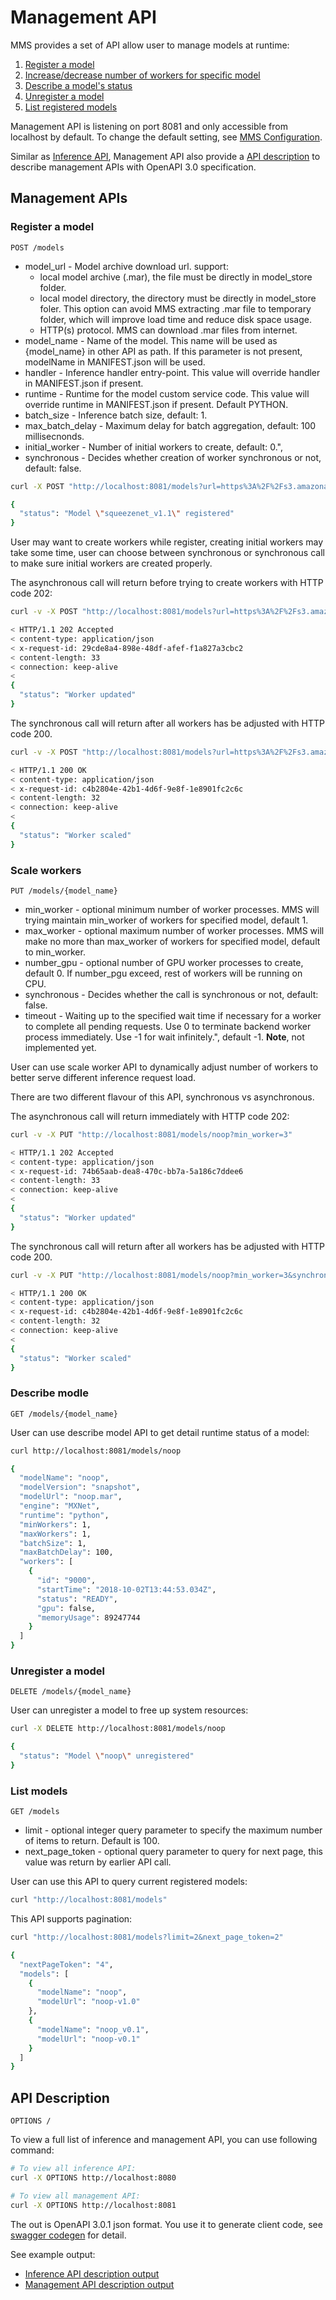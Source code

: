 # Management API

MMS provides a set of API allow user to manage models at runtime:
1. [Register a model](#register-a-model)
2. [Increase/decrease number of workers for specific model](#scale-workers)
3. [Describe a model's status](#describe-model)
4. [Unregister a model](#unregister-a-model)
5. [List registered models](#list-models)

Management API is listening on port 8081 and only accessible from localhost by default. To change the default setting, see [MMS Configuration](configuration.md).

Similar as [Inference API](inference_api.md), Management API also provide a [API description](#api-description) to describe management APIs with OpenAPI 3.0 specification.

## Management APIs

### Register a model

`POST /models`
* model_url - Model archive download url. support:
    * local model archive (.mar), the file must be directly in model_store folder.
    * local model directory, the directory must be directly in model_store foler. This option can avoid MMS extracting .mar file to temporary folder, which will improve load time and reduce disk space usage.
    * HTTP(s) protocol. MMS can download .mar files from internet.
* model_name - Name of the model. This name will be used as {model_name} in other API as path. If this parameter is not present, modelName in MANIFEST.json will be used.
* handler - Inference handler entry-point. This value will override handler in MANIFEST.json if present.
* runtime - Runtime for the model custom service code. This value will override runtime in MANIFEST.json if present. Default PYTHON.
* batch_size - Inference batch size, default: 1.
* max_batch_delay - Maximum delay for batch aggregation, default: 100 millisecnonds.
* initial_worker - Number of initial workers to create, default: 0.",
* synchronous - Decides whether creation of worker synchronous or not, default: false.

```bash
curl -X POST "http://localhost:8081/models?url=https%3A%2F%2Fs3.amazonaws.com%2Fmodel-server%2Fmodels%2Fsqueezenet_v1.1%2Fsqueezenet_v1.1.model"

{
  "status": "Model \"squeezenet_v1.1\" registered"
}
```

User may want to create workers while register, creating initial workers may take some time, user can choose between synchronous or synchronous call to make sure initial workers are created properly.

The asynchronous call will return before trying to create workers with HTTP code 202:

```bash
curl -v -X POST "http://localhost:8081/models?url=https%3A%2F%2Fs3.amazonaws.com%2Fmodel-server%2Fmodels%2Fsqueezenet_v1.1%2Fsqueezenet_v1.1.model&initial_workers=1&synchronous=true"

< HTTP/1.1 202 Accepted
< content-type: application/json
< x-request-id: 29cde8a4-898e-48df-afef-f1a827a3cbc2
< content-length: 33
< connection: keep-alive
< 
{
  "status": "Worker updated"
}
```

The synchronous call will return after all workers has be adjusted with HTTP code 200.

```bash
curl -v -X POST "http://localhost:8081/models?url=https%3A%2F%2Fs3.amazonaws.com%2Fmodel-server%2Fmodels%2Fsqueezenet_v1.1%2Fsqueezenet_v1.1.model&initial_workers=1&synchronous=true"

< HTTP/1.1 200 OK
< content-type: application/json
< x-request-id: c4b2804e-42b1-4d6f-9e8f-1e8901fc2c6c
< content-length: 32
< connection: keep-alive
< 
{
  "status": "Worker scaled"
}
```


### Scale workers

`PUT /models/{model_name}`
* min_worker - optional minimum number of worker processes. MMS will trying maintain min_worker of workers for specified model, default 1.
* max_worker - optional maximum number of worker processes. MMS will make no more than max_worker of workers for specified model, default to min_worker.
* number_gpu - optional number of GPU worker processes to create, default 0. If number_pgu exceed, rest of workers will be running on CPU.
* synchronous - Decides whether the call is synchronous or not, default: false.
* timeout - Waiting up to the specified wait time if necessary for a worker to complete all pending requests. Use 0 to terminate backend worker process immediately. Use -1 for wait infinitely.", default -1. **Note**, not implemented yet.

User can use scale worker API to dynamically adjust number of workers to better serve different inference request load.

There are two different flavour of this API, synchronous vs asynchronous.

The asynchronous call will return immediately with HTTP code 202:

```bash
curl -v -X PUT "http://localhost:8081/models/noop?min_worker=3"

< HTTP/1.1 202 Accepted
< content-type: application/json
< x-request-id: 74b65aab-dea8-470c-bb7a-5a186c7ddee6
< content-length: 33
< connection: keep-alive
< 
{
  "status": "Worker updated"
}
```

The synchronous call will return after all workers has be adjusted with HTTP code 200.

```bash
curl -v -X PUT "http://localhost:8081/models/noop?min_worker=3&synchronous=true"

< HTTP/1.1 200 OK
< content-type: application/json
< x-request-id: c4b2804e-42b1-4d6f-9e8f-1e8901fc2c6c
< content-length: 32
< connection: keep-alive
< 
{
  "status": "Worker scaled"
}
```

### Describe modle

`GET /models/{model_name}`

User can use describe model API to get detail runtime status of a model:

```bash
curl http://localhost:8081/models/noop

{
  "modelName": "noop",
  "modelVersion": "snapshot",
  "modelUrl": "noop.mar",
  "engine": "MXNet",
  "runtime": "python",
  "minWorkers": 1,
  "maxWorkers": 1,
  "batchSize": 1,
  "maxBatchDelay": 100,
  "workers": [
    {
      "id": "9000",
      "startTime": "2018-10-02T13:44:53.034Z",
      "status": "READY",
      "gpu": false,
      "memoryUsage": 89247744
    }
  ]
}
```

### Unregister a model

`DELETE /models/{model_name}`

User can unregister a model to free up system resources:

```bash
curl -X DELETE http://localhost:8081/models/noop

{
  "status": "Model \"noop\" unregistered"
}
```

### List models

`GET /models`
* limit - optional integer query parameter to specify the maximum number of items to return. Default is 100.
* next_page_token - optional query parameter to query for next page, this value was return by earlier API call.

User can use this API to query current registered models:

```bash
curl "http://localhost:8081/models"
```

This API supports pagination:

```bash
curl "http://localhost:8081/models?limit=2&next_page_token=2"

{
  "nextPageToken": "4",
  "models": [
    {
      "modelName": "noop",
      "modelUrl": "noop-v1.0"
    },
    {
      "modelName": "noop_v0.1",
      "modelUrl": "noop-v0.1"
    }
  ]
}
```


## API Description

`OPTIONS /`

To view a full list of inference and management API, you can use following command:

```bash
# To view all inference API:
curl -X OPTIONS http://localhost:8080

# To view all management API:
curl -X OPTIONS http://localhost:8081
```

The out is OpenAPI 3.0.1 json format. You use it to generate client code, see [swagger codegen](https://swagger.io/swagger-codegen/) for detail.

See example output:
* [Inference API description output](../frontend/server/src/test/resources/inference_open_api.json)
* [Management API description output](../frontend/server/src/test/resources/management_open_api.json)
